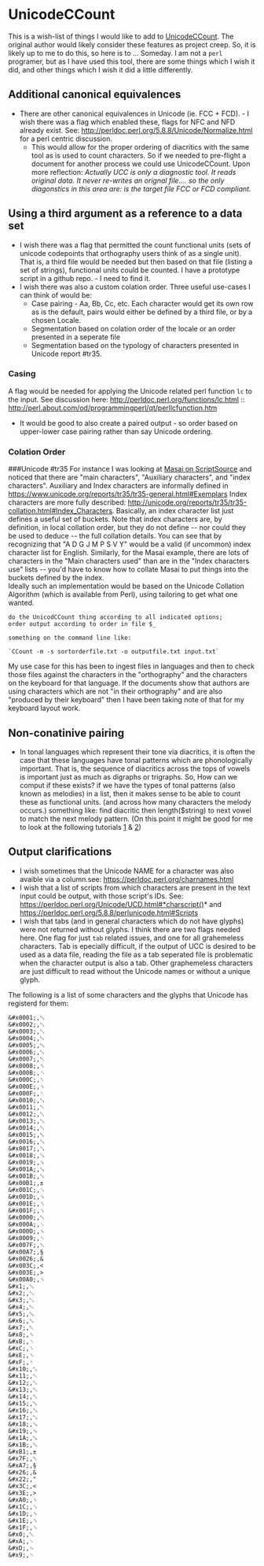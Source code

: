 # UnicodeCCount
This is a wish-list of things I would like to add to [UnicodeCCount](http://scripts.sil.org/UnicodeCharacterCount). The original author would likely consider these features as project creep. So, it is likely up to me to do this, so here is to ... Someday. I am not a `perl` programer, but as I have used this tool, there are some things which I wish it did, and other things which I wish it did a little differently.

## Additional canonical equivalences
* There are other canonical equivalences in Unicode (ie. FCC + FCD). - I wish there was a flag which enabled these, flags for NFC and NFD already exist. See: http://perldoc.perl.org/5.8.8/Unicode/Normalize.html for a perl centric discussion.
  * This would allow for the proper ordering of diacritics with the same tool as is used to count characters. So if we needed to pre-flight a document for another process we could use UnicodeCCount. Upon more reflection: _Actually UCC is only a diagnostic tool. It reads original data. It never re-writes an orignal file.... so the only diagonstics in this area are: is the target file FCC or FCD compliant._
 
## Using a third argument as a reference to a data set
* I wish there was a flag that permitted the count functional units (sets of unicode codepoints that orthography users think of as a single unit). That is, a third file would be needed but then based on that file (listing a set of strings), functional units could be counted. I have a prototype script in a github repo. - I need to find it.
* I wish there was also a custom colation order. Three useful use-cases I can think of would be:
  * Case pairing - Aa, Bb, Cc, etc. Each character would get its own row as is the default, pairs would either be defined by a third file, or by a chosen Locale. 
  * Segmentation based on colation order of the locale or an order presented in a seperate file
  * Segmentation based on the typology of characters presented in Unicode report #tr35. 
 
 ### Casing
A flag would be needed for applying the Unicode related perl function `lc` to the input. See discussion here: http://perldoc.perl.org/functions/lc.html :: http://perl.about.com/od/programmingperl/qt/perllcfunction.htm
  * It would be good to also create a paired output - so order based on upper-lower case pairing rather than say Unicode ordering.
 
 ### Colation Order
 
 ###Unicode #tr35
 For instance I was looking at [Masai on ScriptSource](http://scriptsource.org/cms/scripts/page.php?item_id=wrSys_detail_sym&key=mas-Latn) and noticed that there are "main characters", "Auxiliary characters", and "index characters". Auxiliary and Index characters are informally defined in https://www.unicode.org/reports/tr35/tr35-general.html#Exemplars Index characters are more fully described: http://unicode.org/reports/tr35/tr35-collation.html#Index_Characters. Basically, an index character list just defines a useful set of buckets. Note that index characters are, by definition, in local collation order, but they do not define -- nor could they be used to deduce -- the full collation details. You can see that by recognizing that "A D G J M P S V Y" would be a valid (if uncommon) index character list for English. Similarly, for the Masai example, there are lots of characters in the "Main characters used" than are in the "Index characters use" lists -- you'd have to know how to collate Masai to put things into the buckets defined by the index.  
   Ideally such an implementation would be based on the Unicode Collation Algorithm (which is available from Perl), using tailoring to get what one wanted.  

   `do the UnicodCCount thing according to all indicated options;`  
       `order output according to order in file $_`  

    something on the command line like:  

    `CCount -m -s sortorderfile.txt -o outputfile.txt input.txt`  

   My use case for this has been to ingest files in languages and then to check those files against the characters in the "orthography" and the characters on the keyboard for that language. If the documents show that authors are using characters which are not "in their orthography" and are also "produced by their keyboard" then I have been taking note of that for my keyboard layout work.  
   
## Non-conatinive pairing
* In tonal languages which represent their tone via diacritics, it is often the case that these languages have tonal patterns which are phonologically important. That is, the sequence of diacritics across the tops of vowels is important just as much as digraphs or trigraphs. So, How can we comput if these exists? if we have the types of tonal patterns (also known as melodies) in a list, then it makes sense to be able to count these as functional units. (and across how many characters the melody occurs.) something like: find diacritic then length($string) to next vowel to match the next melody pattern. (On this point it might be good for me to look at the following tutorials [1](http://perlmaven.com/string-functions-length-lc-uc-index-substr) & [2](http://www.pageresource.com/cgirec/ptut13.htm))

  
## Output clarifications  
* I wish sometimes that the Unicode NAME for a character was also avaible via a column.see: https://perldoc.perl.org/charnames.html
* I wish that a list of scripts from which characters are present in the text input could be output, with those script's IDs. See: https://perldoc.perl.org/Unicode/UCD.html#*charscript()* and https://perldoc.perl.org/5.8.8/perlunicode.html#Scripts
* I wish that tabs (and in general characters which do not have glyphs) were not returned without glyphs. I think there are two flags needed here. One flag for just `tab` related issues, and one for all grahemeless characters. Tab is epecially difficult, if the output of UCC is desired to be used as a data file, reading the file as a tab seperated file is problematic when the character output is also a tab. Other graphemeless characters are just difficult to read without the Unicode names or without a unique glyph.

The following is a list of some characters and the glyphs that Unicode has registerd for them: 
```
&#x0001;,␁
&#x0002;,␂
&#x0003;,␃
&#x0004;,␄
&#x0005;,␅
&#x0006;,␆
&#x0007;,␇
&#x0008;,␈
&#x000B;,␋
&#x000C;,␌
&#x000E;,␎
&#x000F;,␏
&#x0010;,␐
&#x0011;,␑
&#x0012;,␒
&#x0013;,␓
&#x0014;,␔
&#x0015;,␕
&#x0016;,␖
&#x0017;,␗
&#x0018;,␘
&#x0019;,␙
&#x001A;,␚
&#x001B;,␛
&#x00B1;,±
&#x001C;,␜
&#x001D;,␝
&#x001E;,␞
&#x001F;,␟
&#x0000;,␀
&#x000A;,␊
&#x000D;,␍
&#x0009;,␉
&#x007F;,␡
&#x00A7;,§
&#x0026;,&
&#x003C;,<
&#x003E;,>
&#x00A0;,␠
&#x1;,␁
&#x2;,␂
&#x3;,␃
&#x4;,␄
&#x5;,␅
&#x6;,␆
&#x7;,␇
&#x8;,␈
&#xB;,␋
&#xC;,␌
&#xE;,␎
&#xF;,␏
&#x10;,␐
&#x11;,␑
&#x12;,␒
&#x13;,␓
&#x14;,␔
&#x15;,␕
&#x16;,␖
&#x17;,␗
&#x18;,␘
&#x19;,␙
&#x1A;,␚
&#x1B;,␛
&#xB1;,±
&#x7F;,␡
&#xA7;,§
&#x26;,&
&#x22;,"
&#x3C;,<
&#x3E;,>
&#xA0;,␠
&#x1C;,␜
&#x1D;,␝
&#x1E;,␞
&#x1F;,␟
&#x0;,␀
&#xA;,␊
&#xD;,␍
&#x9;,␉
```
